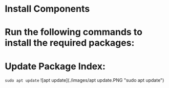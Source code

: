 
# Install Components
# Run the following commands to install the required packages:

# Update Package Index:

`sudo apt update`
![apt update](./images/apt update.PNG "sudo apt update")
